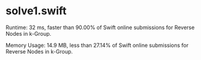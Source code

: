 # solve1.swift

Runtime: 32 ms, faster than 90.00% of Swift online submissions for Reverse Nodes in k-Group.

Memory Usage: 14.9 MB, less than 27.14% of Swift online submissions for Reverse Nodes in k-Group.
